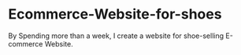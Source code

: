 # Ecommerce-Website-for-shoes
By Spending more than a week, I create a website for shoe-selling E-commerce Website.
